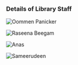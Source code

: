 ### Details of Library Staff

![Oommen Panicker](https://imgur.com/R68EI4M.png)

![Raseena Beegam](https://imgur.com/6EuzjEG.png)

![Anas](https://imgur.com/iJ3jeDO.png)

![Sameerudeen](https://imgur.com/KNglFy3.png)



 
 